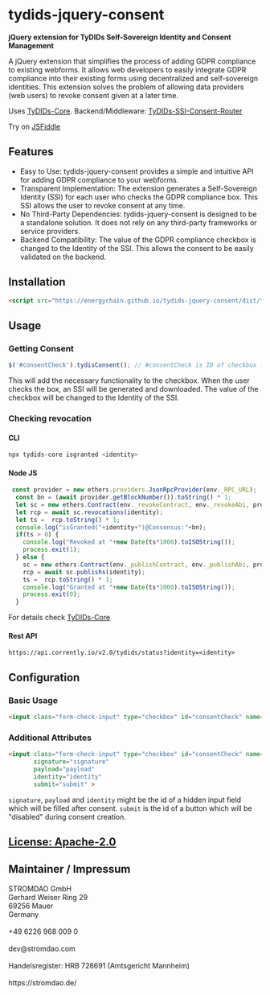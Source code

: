 # tydids-jquery-consent
**jQuery extension for TyDIDs Self-Sovereign Identity and Consent Management**

A jQuery extension that simplifies the process of adding GDPR compliance to existing webforms. It allows web developers to easily integrate GDPR compliance into their existing forms using decentralized and self-sovereign identities. This extension solves the problem of allowing data providers (web users) to revoke consent given at a later time.

Uses [TyDIDs-Core](https://github.com/energychain/tydids-core). Backend/Middleware: [TyDIDs-SSI-Consent-Router](https://github.com/energychain/tydids-ssi-consent-router)

Try on [JSFiddle](https://jsfiddle.net/stromdao/84gxfkts/1/)

## Features
- Easy to Use: tydids-jquery-consent provides a simple and intuitive API for adding GDPR compliance to your webforms.
- Transparent Implementation: The extension generates a Self-Sovereign Identity (SSI) for each user who checks the GDPR compliance box. This SSI allows the user to revoke consent at any time.
- No Third-Party Dependencies: tydids-jquery-consent is designed to be a standalone solution. It does not rely on any third-party frameworks or service providers.
- Backend Compatibility: The value of the GDPR compliance checkbox is changed to the Identity of the SSI. This allows the consent to be easily validated on the backend.

## Installation

```html
<script src="https://energychain.github.io/tydids-jquery-consent/dist/tydids-jquery-consent.js"/>
```

## Usage

### Getting Consent

```javascript
$('#consentCheck').tydisConsent(); // #consentCheck is ID of checkbox field for GDPR Constent
```

This will add the necessary functionality to the checkbox. When the user checks the box, an SSI will be generated and downloaded. The value of the checkbox will be changed to the Identity of the SSI.

### Checking revocation

#### CLI
```bash
npx tydids-core isgranted <identity>
```

#### Node JS 
```javascript
 const provider = new ethers.providers.JsonRpcProvider(env._RPC_URL);
  const bn = (await provider.getBlockNumber()).toString() * 1;
  let sc = new ethers.Contract(env._revokeContract, env._revokeAbi, provider);      
  let rcp = await sc.revocations(identity);
  let ts =  rcp.toString() * 1;   
  console.log("isGranted("+identity+")@Consensus:"+bn); 
  if(ts > 0) {
    console.log("Revoked at "+new Date(ts*1000).toISOString());
    process.exit(1);
  } else {
    sc = new ethers.Contract(env._publishContract, env._publishAbi, provider);      
    rcp = await sc.publishs(identity);
    ts =  rcp.toString() * 1;    
    console.log("Granted at "+new Date(ts*1000).toISOString());
    process.exit(0);
  }
```

For details check [TyDIDs-Core](https://github.com/energychain/tydids-core)

#### Rest API
```
https://api.corrently.io/v2.0/tydids/status?identity=<identity>
```

## Configuration

### Basic Usage
```html
<input class="form-check-input" type="checkbox" id="consentCheck" name="consentCheck" required="">
```

### Additional Attributes
```html
<input class="form-check-input" type="checkbox" id="consentCheck" name="consentCheck" required=""
       signature="signature" 
       payload="payload" 
       identity="identity" 
       submit="submit" >
```
`signature`, `payload` and `identity` might be the id of a hidden input field which will be filled after consent.
`submit` is the id of a button which will be "disabled" during consent creation.


## [License: Apache-2.0](./LICENSE)

## Maintainer / Impressum

<addr>
STROMDAO GmbH  <br/>
Gerhard Weiser Ring 29  <br/>
69256 Mauer  <br/>
Germany  <br/>
  <br/>
+49 6226 968 009 0  <br/>
  <br/>
dev@stromdao.com  <br/>
  <br/>
Handelsregister: HRB 728691 (Amtsgericht Mannheim)<br/>
  <br/>
https://stromdao.de/<br/>
</addr>

